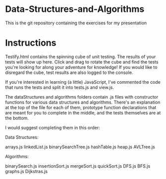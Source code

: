 # Data-Structures-and-Algorithms

This is the git repository containing the exercises for my presentation

# Instructions

Testify.html contains the spinning cube of unit testing.  The results of your tests will show up here.  Click and drag to rotate the cube and find the tests you're looking for along your adventure for knowledge!  If you would like to disregard the cube, test results are also logged to the console.

If you're interested in learning (a little) JavaScript, I've commented the code that runs the tests and split it into tests.js and view.js.

The dataStructures and algorithms folders contain .js files with constructor functions for various data structures and algorithms.  There's an explanation at the top of the file for each of them, prototype function declarations that are meant for you to complete in the middle, and the tests themselves are at the bottom.

I would suggest completing them in this order:

Data Structures:

arrays.js
linkedList.js
binarySearchTree.js
hashTable.js
heap.js
AVLTree.js

Algorithms:

binarySearch.js
insertionSort.js
mergeSort.js
quickSort.js
DFS.js
BFS.js
graphs.js
Dijkstras.js